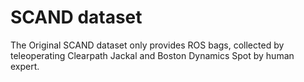 # SCAND dataset
The Original SCAND dataset only provides ROS bags, collected by teleoperating 
Clearpath Jackal and Boston Dynamics Spot by human expert. 


